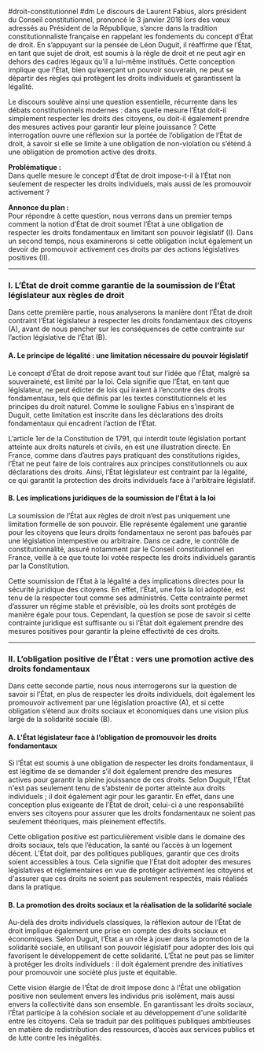 #droit-constitutionnel #dm
Le discours de Laurent Fabius, alors président du Conseil constitutionnel, prononcé le 3 janvier 2018 lors des vœux adressés au Président de la République, s’ancre dans la tradition constitutionnaliste française en rappelant les fondements du concept d’État de droit. En s’appuyant sur la pensée de Léon Duguit, il réaffirme que l’État, en tant que sujet de droit, est soumis à la règle de droit et ne peut agir en dehors des cadres légaux qu’il a lui-même institués. Cette conception implique que l’État, bien qu’exerçant un pouvoir souverain, ne peut se départir des règles qui protègent les droits individuels et garantissent la légalité.

Le discours soulève ainsi une question essentielle, récurrente dans les débats constitutionnels modernes : dans quelle mesure l’État doit-il simplement respecter les droits des citoyens, ou doit-il également prendre des mesures actives pour garantir leur pleine jouissance ? Cette interrogation ouvre une réflexion sur la portée de l’obligation de l’État de droit, à savoir si elle se limite à une obligation de non-violation ou s’étend à une obligation de promotion active des droits.

**Problématique :**  
Dans quelle mesure le concept d’État de droit impose-t-il à l’État non seulement de respecter les droits individuels, mais aussi de les promouvoir activement ?

**Annonce du plan :**  
Pour répondre à cette question, nous verrons dans un premier temps comment la notion d’État de droit soumet l’État à une obligation de respecter les droits fondamentaux en limitant son pouvoir législatif (I). Dans un second temps, nous examinerons si cette obligation inclut également un devoir de promouvoir activement ces droits par des actions législatives positives (II).

---

### I. L’État de droit comme garantie de la soumission de l’État législateur aux règles de droit

Dans cette première partie, nous analyserons la manière dont l’État de droit contraint l’État législateur à respecter les droits fondamentaux des citoyens (A), avant de nous pencher sur les conséquences de cette contrainte sur l’action législative de l’État (B).

#### A. Le principe de légalité : une limitation nécessaire du pouvoir législatif

Le concept d’État de droit repose avant tout sur l’idée que l’État, malgré sa souveraineté, est limité par la loi. Cela signifie que l’État, en tant que législateur, ne peut édicter de lois qui iraient à l’encontre des droits fondamentaux, tels que définis par les textes constitutionnels et les principes du droit naturel. Comme le souligne Fabius en s’inspirant de Duguit, cette limitation est inscrite dans les déclarations des droits fondamentaux qui encadrent l’action de l’État.

L’article 1er de la Constitution de 1791, qui interdit toute législation portant atteinte aux droits naturels et civils, en est une illustration directe. En France, comme dans d’autres pays pratiquant des constitutions rigides, l’État ne peut faire de lois contraires aux principes constitutionnels ou aux déclarations des droits. Ainsi, l’État législateur est contraint par la légalité, ce qui garantit la protection des droits individuels face à l'arbitraire législatif.

#### B. Les implications juridiques de la soumission de l’État à la loi

La soumission de l’État aux règles de droit n’est pas uniquement une limitation formelle de son pouvoir. Elle représente également une garantie pour les citoyens que leurs droits fondamentaux ne seront pas bafoués par une législation intempestive ou arbitraire. Dans ce cadre, le contrôle de constitutionnalité, assuré notamment par le Conseil constitutionnel en France, veille à ce que toute loi votée respecte les droits individuels garantis par la Constitution.

Cette soumission de l’État à la légalité a des implications directes pour la sécurité juridique des citoyens. En effet, l’État, une fois la loi adoptée, est tenu de la respecter tout comme ses administrés. Cette contrainte permet d’assurer un régime stable et prévisible, où les droits sont protégés de manière égale pour tous. Cependant, la question se pose de savoir si cette contrainte juridique est suffisante ou si l’État doit également prendre des mesures positives pour garantir la pleine effectivité de ces droits.

---

### II. L’obligation positive de l’État : vers une promotion active des droits fondamentaux

Dans cette seconde partie, nous nous interrogerons sur la question de savoir si l’État, en plus de respecter les droits individuels, doit également les promouvoir activement par une législation proactive (A), et si cette obligation s’étend aux droits sociaux et économiques dans une vision plus large de la solidarité sociale (B).

#### A. L'État législateur face à l’obligation de promouvoir les droits fondamentaux

Si l’État est soumis à une obligation de respecter les droits fondamentaux, il est légitime de se demander s’il doit également prendre des mesures actives pour garantir la pleine jouissance de ces droits. Selon Duguit, l'État n'est pas seulement tenu de s’abstenir de porter atteinte aux droits individuels ; il doit également agir pour les garantir. En effet, dans une conception plus exigeante de l’État de droit, celui-ci a une responsabilité envers ses citoyens pour assurer que les droits fondamentaux ne soient pas seulement théoriques, mais pleinement effectifs.

Cette obligation positive est particulièrement visible dans le domaine des droits sociaux, tels que l’éducation, la santé ou l’accès à un logement décent. L'État doit, par des politiques publiques, garantir que ces droits soient accessibles à tous. Cela signifie que l'État doit adopter des mesures législatives et réglementaires en vue de protéger activement les citoyens et d'assurer que ces droits ne soient pas seulement respectés, mais réalisés dans la pratique.

#### B. La promotion des droits sociaux et la réalisation de la solidarité sociale

Au-delà des droits individuels classiques, la réflexion autour de l’État de droit implique également une prise en compte des droits sociaux et économiques. Selon Duguit, l’État a un rôle à jouer dans la promotion de la solidarité sociale, en utilisant son pouvoir législatif pour adopter des lois qui favorisent le développement de cette solidarité. L’État ne peut pas se limiter à protéger les droits individuels : il doit également prendre des initiatives pour promouvoir une société plus juste et équitable.

Cette vision élargie de l’État de droit impose donc à l’État une obligation positive non seulement envers les individus pris isolément, mais aussi envers la collectivité dans son ensemble. En garantissant les droits sociaux, l’État participe à la cohésion sociale et au développement d'une solidarité entre les citoyens. Cela se traduit par des politiques publiques ambitieuses en matière de redistribution des ressources, d’accès aux services publics et de lutte contre les inégalités.